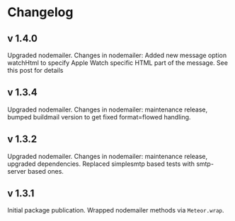 # Changelog

## v 1.4.0

Upgraded nodemailer. Changes in nodemailer: Added new message option watchHtml to specify Apple Watch specific HTML part of the message. See this post for details

## v 1.3.4

Upgraded nodemailer. Changes in nodemailer: maintenance release, bumped buildmail version to get fixed format=flowed handling.

## v 1.3.2

Upgraded nodemailer. Changes in nodemailer: maintenance release, upgraded dependencies. Replaced simplesmtp based tests with smtp-server based ones.

## v 1.3.1

Initial package publication. Wrapped nodemailer methods via `Meteor.wrap`.
